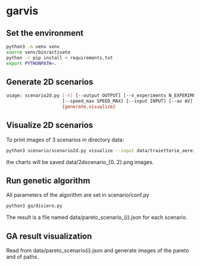 # garvis

## Set the environment
```bash
python3 -m venv venv
source venv/bin/activate
python -r pip install < requirements.txt
export PYTHONPATH=.
```

## Generate 2D scenarios


```bash
usage: scenario2d.py [-h] [--output OUTPUT] [--n_experiments N_EXPERIMENTS] [--area_size AREA_SIZE] [--speed_min SPEED_MIN]
                     [--speed_max SPEED_MAX] [--input INPUT] [--av AV] [--print]
                     {generate,visualize}
```

## Visualize 2D scenarios

To print images of 3 scenarios in directory data:

```bash
python3 scenario/scenario2d.py visualize --input data/traiettorie_aerei.csv --print --av 6
```
the charts will be saved data/2dscenario_{0..2}.png images.

## Run genetic algorithm
All parameters of the algorithm are set in scenario/conf.py

```bash
python3 ga/disiero.py
```

The result is a file named data/pareto_scenario_{i}.json for each scenario.

## GA result visualization

Read from data/pareto_scenario{i}.json and generate  images of the pareto and of paths.